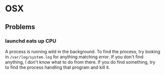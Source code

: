 # OSX
## Problems
### launchd eats up CPU
A process is running wild in the background.
To find the process, try looking in `/var/log/system.log` for anything matching *error*.
If you don't find anything, I don't know what to do from there.
If you do find something, try to find the process handling that program and kill it.
